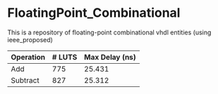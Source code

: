 # FloatingPoint_Combinational
This is a repository of floating-point combinational vhdl entities (using ieee_proposed) 


| Operation     | # LUTS        | Max Delay (ns)  |
| ------------- | ------------- | --------------- |
| Add           | 775           | 25.431          |
| Subtract      | 827           | 25.312          |
